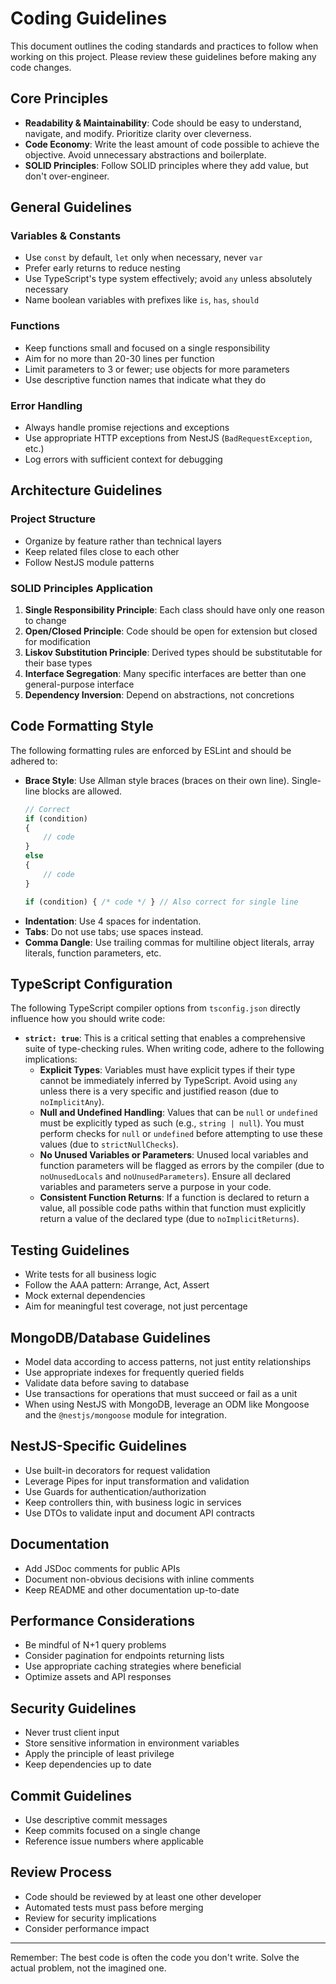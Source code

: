 # Coding Guidelines

This document outlines the coding standards and practices to follow when working on this project. Please review these guidelines before making any code changes.

## Core Principles

- **Readability & Maintainability**: Code should be easy to understand, navigate, and modify. Prioritize clarity over cleverness.
- **Code Economy**: Write the least amount of code possible to achieve the objective. Avoid unnecessary abstractions and boilerplate.
- **SOLID Principles**: Follow SOLID principles where they add value, but don't over-engineer.

## General Guidelines

### Variables & Constants

- Use `const` by default, `let` only when necessary, never `var`
- Prefer early returns to reduce nesting
- Use TypeScript's type system effectively; avoid `any` unless absolutely necessary
- Name boolean variables with prefixes like `is`, `has`, `should`

### Functions

- Keep functions small and focused on a single responsibility
- Aim for no more than 20-30 lines per function
- Limit parameters to 3 or fewer; use objects for more parameters
- Use descriptive function names that indicate what they do

### Error Handling

- Always handle promise rejections and exceptions
- Use appropriate HTTP exceptions from NestJS (`BadRequestException`, etc.)
- Log errors with sufficient context for debugging

## Architecture Guidelines

### Project Structure

- Organize by feature rather than technical layers
- Keep related files close to each other
- Follow NestJS module patterns

### SOLID Principles Application

1. **Single Responsibility Principle**: Each class should have only one reason to change
2. **Open/Closed Principle**: Code should be open for extension but closed for modification
3. **Liskov Substitution Principle**: Derived types should be substitutable for their base types
4. **Interface Segregation**: Many specific interfaces are better than one general-purpose interface
5. **Dependency Inversion**: Depend on abstractions, not concretions

## Code Formatting Style

The following formatting rules are enforced by ESLint and should be adhered to:

- **Brace Style**: Use Allman style braces (braces on their own line). Single-line blocks are allowed.
  ```javascript
  // Correct
  if (condition)
  {
      // code
  }
  else
  {
      // code
  }

  if (condition) { /* code */ } // Also correct for single line
  ```
- **Indentation**: Use 4 spaces for indentation.
- **Tabs**: Do not use tabs; use spaces instead.
- **Comma Dangle**: Use trailing commas for multiline object literals, array literals, function parameters, etc.

## TypeScript Configuration

The following TypeScript compiler options from `tsconfig.json` directly influence how you should write code:

- **`strict: true`**: This is a critical setting that enables a comprehensive suite of type-checking rules. When writing code, adhere to the following implications:
    - **Explicit Types**: Variables must have explicit types if their type cannot be immediately inferred by TypeScript. Avoid using `any` unless there is a very specific and justified reason (due to `noImplicitAny`).
    - **Null and Undefined Handling**: Values that can be `null` or `undefined` must be explicitly typed as such (e.g., `string | null`). You must perform checks for `null` or `undefined` before attempting to use these values (due to `strictNullChecks`).
    - **No Unused Variables or Parameters**: Unused local variables and function parameters will be flagged as errors by the compiler (due to `noUnusedLocals` and `noUnusedParameters`). Ensure all declared variables and parameters serve a purpose in your code.
    - **Consistent Function Returns**: If a function is declared to return a value, all possible code paths within that function must explicitly return a value of the declared type (due to `noImplicitReturns`).


## Testing Guidelines

- Write tests for all business logic
- Follow the AAA pattern: Arrange, Act, Assert
- Mock external dependencies
- Aim for meaningful test coverage, not just percentage

## MongoDB/Database Guidelines

- Model data according to access patterns, not just entity relationships
- Use appropriate indexes for frequently queried fields
- Validate data before saving to database
- Use transactions for operations that must succeed or fail as a unit
- When using NestJS with MongoDB, leverage an ODM like Mongoose and the `@nestjs/mongoose` module for integration.

## NestJS-Specific Guidelines

- Use built-in decorators for request validation
- Leverage Pipes for input transformation and validation
- Use Guards for authentication/authorization
- Keep controllers thin, with business logic in services
- Use DTOs to validate input and document API contracts

## Documentation

- Add JSDoc comments for public APIs
- Document non-obvious decisions with inline comments
- Keep README and other documentation up-to-date

## Performance Considerations

- Be mindful of N+1 query problems
- Consider pagination for endpoints returning lists
- Use appropriate caching strategies where beneficial
- Optimize assets and API responses

## Security Guidelines

- Never trust client input
- Store sensitive information in environment variables
- Apply the principle of least privilege
- Keep dependencies up to date

## Commit Guidelines

- Use descriptive commit messages
- Keep commits focused on a single change
- Reference issue numbers where applicable

## Review Process

- Code should be reviewed by at least one other developer
- Automated tests must pass before merging
- Review for security implications
- Consider performance impact

---

Remember: The best code is often the code you don't write. Solve the actual problem, not the imagined one.
